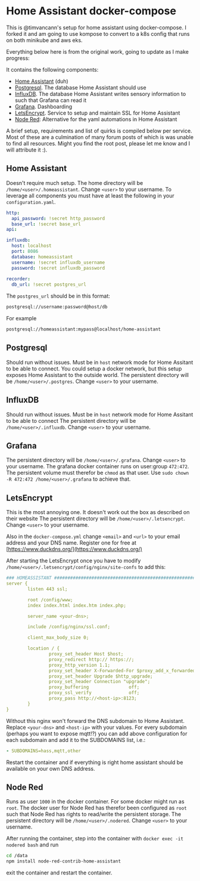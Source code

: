 # Home Assistant docker-compose

This is @timvancann's setup for home assistant using docker-compose. I forked it and am
going to use kompose to convert to a k8s config that runs on both minikube and aws eks.

Everything below here is from the original work, going to update as I make progress:

It contains the following components:
- [Home Assistant](https://hub.docker.com/r/homeassistant/home-assistant/) (duh)
- [Postgresql](https://hub.docker.com/_/postgres). The database Home Assistant should use
- [InfluxDB](https://hub.docker.com/_/influxdb). The database Home Assistant writes sensory information to such that Grafana can read it
- [Grafana](https://hub.docker.com/r/grafana/grafana). Dashboarding
- [LetsEncrypt](https://hub.docker.com/r/linuxserver/letsencrypt). Service to setup and maintain SSL for Home Assistant
- [Node Red](https://hub.docker.com/r/nodered/node-red-docker): Alternative for the yaml automations in Home Assistant

A brief setup, requirements and list of quirks is compiled below per service. Most of these are a culmination of many forum posts of which is was unable to find all resources.
Might you find the root post, please let me know and I will attribute it :).

## Home Assistant

Doesn't require much setup. The home directory will be `/home/<user>/.homeassistant`. Change `<user>` to your username.
To leverage all components you must have at least the following in your `configuration.yaml`.

```yaml
http:
  api_password: !secret http_password
  base_url: !secret base_url
api:

influxdb:
  host: localhost
  port: 8086
  database: homeassistant
  username: !secret influxdb_username
  password: !secret influxdb_password
  
recorder:
  db_url: !secret postgres_url 
```

The `postgres_url` should be in this format: 
```bash
postgresql://username:password@host/db
```
For example
```bash
postgresql://homeassistant:mypass@localhost/home-assistant
```

## Postgresql
Should run without issues. Must be in `host` network mode for Home Assitant to be able to connect. You could setup a docker network, but this setup exposes Home Assistant to the outside world.
The persistent directory will be `/home/<user>/.postgres`. Change `<user>` to your username.

## InfluxDB
Should run without issues. Must be in `host` network mode for Home Assitant to be able to connect
The persistent directory will be `/home/<user>/.influxdb`. Change `<user>` to your username.

## Grafana
The persistent directory will be `/home/<user>/.grafana`. Change `<user>` to your username.
The grafana docker container runs on user:group `472:472`. The persistent volume must therefor be `chmod` as that user. Use `sudo chown -R 472:472 /home/<user>/.grafana` to achieve that.

## LetsEncrypt
This is the most annoying one. It doesn't work out the box as described on their website
The persistent directory will be `/home/<user>/.letsencrypt`. Change `<user>` to your username.

Also in the `docker-compose.yml` change `<email>` and `<url>` to your email address and your DNS name. Register one for free at [https://www.duckdns.org/](https://www.duckdns.org/)

After starting the LetsEncrypt once you have to modify `/home/<user>/.letsencrypt/config/nginx/site-confs` to add this:

```yaml
### HOMEASSISTANT ##############################################################
server {
        listen 443 ssl;

        root /config/www;
        index index.html index.htm index.php;

        server_name <your-dns>;

        include /config/nginx/ssl.conf;

        client_max_body_size 0;

        location / {
                proxy_set_header Host $host;
                proxy_redirect http:// https://;
                proxy_http_version 1.1;
                proxy_set_header X-Forwarded-For $proxy_add_x_forwarded_for;
                proxy_set_header Upgrade $http_upgrade;
                proxy_set_header Connection "upgrade";
                proxy_buffering               off;
                proxy_ssl_verify              off;
                proxy_pass http://<host-ip>:8123;
        }
}
```

Without this nginx won't forward the DNS subdomain to Home Assistant. Replace `<your-dns>` and `<host-ip>` with your values. For every subdomain (perhaps you want to expose mqtt!?) you can add above configuration for each subdomain and add it to the SUBDOMAINS list, i.e.:
```yaml
- SUBDOMAINS=hass,mqtt,other
```

Restart the container and if everything is right home assistant should be available on your own DNS address.

## Node Red
Runs as user `1000` in the docker container. For some docker might run as `root`. The docker user for Node Red has therefor been configured as `root` such that Node Red has rights to read/write the persistent storage.
The persistent directory will be `/home/<user>/.nodered`. Change `<user>` to your username.

After running the container, step into the container with `docker exec -it nodered bash` and run
```bash
cd /data
npm install node-red-contrib-home-assistant
```

exit the container and restart the container.

